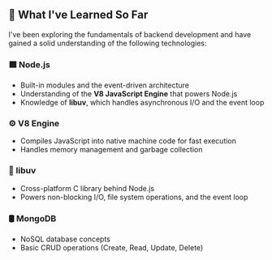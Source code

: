 ## 📘 What I've Learned So Far

I've been exploring the fundamentals of backend development and have gained a solid understanding of the following technologies:

### 🟩 Node.js
- Built-in modules and the event-driven architecture
- Understanding of the **V8 JavaScript Engine** that powers Node.js
- Knowledge of **libuv**, which handles asynchronous I/O and the event loop

### ⚙️ V8 Engine
- Compiles JavaScript into native machine code for fast execution
- Handles memory management and garbage collection

### 🔄 libuv
- Cross-platform C library behind Node.js
- Powers non-blocking I/O, file system operations, and the event loop

### 🛢️ MongoDB
- NoSQL database concepts
- Basic CRUD operations (Create, Read, Update, Delete)